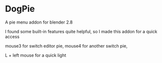 # DogPie
A pie menu addon for blender 2.8

I found some built-in features quite helpful, so I made this addon for a quick access

mouse3 for switch editor pie,
mouse4 for another switch pie,

L + left mouse for a quick light

